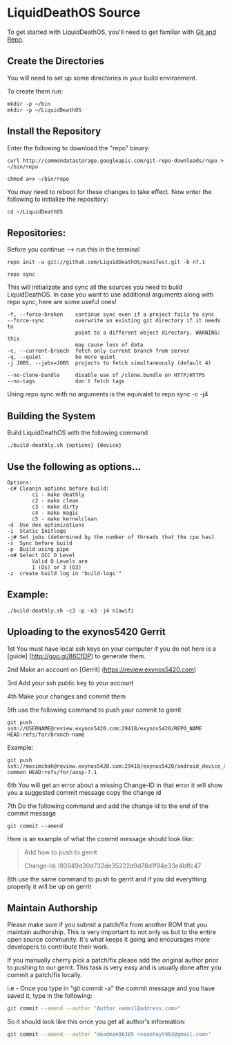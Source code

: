 LiquidDeathOS Source
===================
To get started with LiquidDeathOS, you'll need to get
familiar with [Git and Repo](http://source.android.com/source/version-control.html).

Create the Directories 
----------------------

You will need to set up some directories in your build environment.

To create them run:

    mkdir -p ~/bin
    mkdir -p ~/LiquidDeathOS

Install the Repository
----------------------

Enter the following to download the "repo" binary:

    curl http://commondatastorage.googleapis.com/git-repo-downloads/repo > ~/bin/repo

    chmod a+x ~/bin/repo

You may need to reboot for these changes to take effect. 
Now enter the following to initialize the repository:

    cd ~/LiquidDeathOS


Repositories:
---------------

Before you continue --> run this in the terminal

    repo init -u git://github.com/LiquidDeathOS/manifest.git -b n7.1

    repo sync

This will initializate and sync all the sources you need to build LiquidDeathOS.
In case you want to use additional arguments along with repo sync, here are some useful ones!

    -f, --force-broken    continue sync even if a project fails to sync
    --force-sync          overwrite an existing git directory if it needs to
                          point to a different object directory. WARNING: this
                          may cause loss of data
    -c, --current-branch  fetch only current branch from server
    -q, --quiet           be more quiet
    -j JOBS, --jobs=JOBS  projects to fetch simultaneously (default 4)

    --no-clone-bundle     disable use of /clone.bundle on HTTP/HTTPS
    --no-tags             don't fetch tags

Using repo sync with no arguments is the equivalet to repo sync -c -j4

Building the System
---------------

Build LiquidDeathOS with the following command

    ./build-deathly.sh {options} {device}

Use the following as options...
---------------

    Options:
    -c# Cleanin options before build:
            c1 - make deathly
            c2 - make clean
            c3 - make dirty
            c4 - make magic
            c5 - make kernelclean
    -d  Use dex optimizations
    -i  Static Initlogo
    -j# Set jobs (determined by the number of threads that the cpu has)
    -s  Sync before build
    -p  Build using pipe
    -o# Select GCC O Level
            Valid O Levels are
            1 (Os) or 3 (O3)
    -z  create build log in 'build-logs'"

Example:
---------------
    ./build-deathly.sh -c3 -p -o3 -j4 n1awifi

Uploading to the exynos5420 Gerrit
---------------

1st You must have local ssh keys on your computer if you do not here is a [guide] (http://goo.gl/86CfDP) to generate them.

2nd Make an account on [Gerrit] (https://review.exynos5420.com)

3rd Add your ssh public key to your account

4th Make your changes and commit them

5th use the following command to push your commit to gerrit            


    git push ssh://USERNAME@review.exynos5420.com:29418/exynos5420/REPO_NAME HEAD:refs/for/branch-name

Example:   
    
    git push ssh://mosimchah@review.exynos5420.com:29418/exynos5420/android_device_samsung_exynos5420-common HEAD:refs/for/aosp-7.1



6th You will get an error about a missing Change-ID in that error it will show you a suggested commit message copy the change id

7th Do the following command and add the change id to the end of the commit message

    git commit --amend

Here is an example of what the commit message should look like:

> Add how to push to gerrit
>
> Change-Id: I93949d30d732de35222d9d78d1f94e33e4bffc47

8th use the same command to push to gerrit and if you did everything properly it will be up on gerrit



## Maintain Authorship ##
Please make sure if you submit a patch/fix from another ROM that you maintain authorship. 
This is very important to not only us but to the entire open source community. It's what keeps it going and encourages more developers to contribute their work.

If you manually cherry pick a patch/fix please add the original author prior to pushing to our gerrit. 
This task is very easy and is usually done after you commit a patch/fix locally.

i.e - Once you type in "git commit -a" the commit message and you have saved it, type in the following:

```bash
git commit --amend --author "Author <email@address.com>"
```

So it should look like this once you get all author's information:

```bash
git commit --amend --author "deadman96385 <seanhoyt963@gmail.com>"

